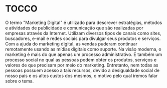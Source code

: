# TOCCO

O termo "Marketing Digital" é utilizado para descrever estratégias, métodos e atividades de publicidade e comunicação que são realizadas por empresas através da Internet. Utilizam diversos tipos de canais como sites, buscadores, e-mail e redes sociais para divulgar seus produtos e serviços. Com a ajuda do marketing digital, as vendas puderam continuar remotamente usando as mídias digitais como suporte. Na visão moderna, o marketing é mais do que apenas um processo administrativo. É também um processo social no qual as pessoas podem obter os produtos, serviços e valores de que precisam por meio do marketing. Entretanto, nem todas as pessoas possuem acesso a tais recursos, devido a desigualdade social de nosso país e os altos custos dos mesmos, o motivo pelo qual iremos falar sobre o tema.
